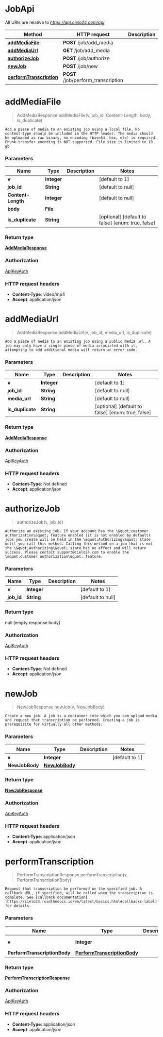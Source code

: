 # JobApi

All URIs are relative to *https://api.cielo24.com/api*

| Method | HTTP request | Description |
|------------- | ------------- | -------------|
| [**addMediaFile**](JobApi.md#addMediaFile) | **POST** /job/add_media |  |
| [**addMediaUrl**](JobApi.md#addMediaUrl) | **GET** /job/add_media |  |
| [**authorizeJob**](JobApi.md#authorizeJob) | **POST** /job/authorize |  |
| [**newJob**](JobApi.md#newJob) | **POST** /job/new |  |
| [**performTranscription**](JobApi.md#performTranscription) | **POST** /job/perform_transcription |  |


<a name="addMediaFile"></a>
# **addMediaFile**
> AddMediaResponse addMediaFile(v, job\_id, Content-Length, body, is\_duplicate)



    Add a piece of media to an existing job using a local file. No content-type should be included in the HTTP header. The media should be uploaded as raw binary, no encoding (base64, hex, etc) is required. Chunk-transfer encoding is NOT supported. File size is limited to 10 gb

### Parameters

|Name | Type | Description  | Notes |
|------------- | ------------- | ------------- | -------------|
| **v** | **Integer**|  | [default to 1] |
| **job\_id** | **String**|  | [default to null] |
| **Content-Length** | **Integer**|  | [default to null] |
| **body** | **File**|  | |
| **is\_duplicate** | **String**|  | [optional] [default to false] [enum: true, false] |

### Return type

[**AddMediaResponse**](../Models/AddMediaResponse.md)

### Authorization

[ApiKeyAuth](../README.md#ApiKeyAuth)

### HTTP request headers

- **Content-Type**: video/mp4
- **Accept**: application/json

<a name="addMediaUrl"></a>
# **addMediaUrl**
> AddMediaResponse addMediaUrl(v, job\_id, media\_url, is\_duplicate)



    Add a piece of media to an existing job using a public media url. A job may only have a single piece of media associated with it, attempting to add additional media will return an error code.

### Parameters

|Name | Type | Description  | Notes |
|------------- | ------------- | ------------- | -------------|
| **v** | **Integer**|  | [default to 1] |
| **job\_id** | **String**|  | [default to null] |
| **media\_url** | **String**|  | [default to null] |
| **is\_duplicate** | **String**|  | [optional] [default to false] [enum: true, false] |

### Return type

[**AddMediaResponse**](../Models/AddMediaResponse.md)

### Authorization

[ApiKeyAuth](../README.md#ApiKeyAuth)

### HTTP request headers

- **Content-Type**: Not defined
- **Accept**: application/json

<a name="authorizeJob"></a>
# **authorizeJob**
> authorizeJob(v, job\_id)



    Authorize an existing job. If your account has the \&quot;customer authorization\&quot; feature enabled (it is not enabled by default) jobs you create will be held in the \&quot;Authorizing\&quot; state until you call this method. Calling this method on a job that is not the \&quot;Authorizing\&quot; state has no effect and will return success. Please contact support@cielo24.com to enable the \&quot;customer authorization\&quot; feature.

### Parameters

|Name | Type | Description  | Notes |
|------------- | ------------- | ------------- | -------------|
| **v** | **Integer**|  | [default to 1] |
| **job\_id** | **String**|  | [default to null] |

### Return type

null (empty response body)

### Authorization

[ApiKeyAuth](../README.md#ApiKeyAuth)

### HTTP request headers

- **Content-Type**: Not defined
- **Accept**: application/json

<a name="newJob"></a>
# **newJob**
> NewJobResponse newJob(v, NewJobBody)



    Create a new job. A job is a container into which you can upload media and request that transcription be performed. Creating a job is prerequisite for virtually all other methods.

### Parameters

|Name | Type | Description  | Notes |
|------------- | ------------- | ------------- | -------------|
| **v** | **Integer**|  | [default to 1] |
| **NewJobBody** | [**NewJobBody**](../Models/NewJobBody.md)|  | |

### Return type

[**NewJobResponse**](../Models/NewJobResponse.md)

### Authorization

[ApiKeyAuth](../README.md#ApiKeyAuth)

### HTTP request headers

- **Content-Type**: application/json
- **Accept**: application/json

<a name="performTranscription"></a>
# **performTranscription**
> PerformTranscriptionResponse performTranscription(v, PerformTranscriptionBody)



    Request that transcription be performed on the specified job. A callback URL, if specified, will be called when the transcription is complete. See [callback documentation](https://cielo24.readthedocs.io/en/latest/basics.html#callbacks-label) for details.

### Parameters

|Name | Type | Description  | Notes |
|------------- | ------------- | ------------- | -------------|
| **v** | **Integer**|  | [default to 1] |
| **PerformTranscriptionBody** | [**PerformTranscriptionBody**](../Models/PerformTranscriptionBody.md)|  | |

### Return type

[**PerformTranscriptionResponse**](../Models/PerformTranscriptionResponse.md)

### Authorization

[ApiKeyAuth](../README.md#ApiKeyAuth)

### HTTP request headers

- **Content-Type**: application/json
- **Accept**: application/json

